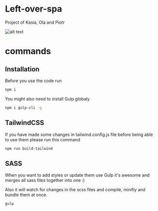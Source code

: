 # Left-over-spa

Project of Kasia, Ola and Piotr

![alt text](https://mir-s3-cdn-cf.behance.net/project_modules/disp/09f37545677313.5838e5ef4c6de.gif)

# commands

## Installation

Before you use the code run

```bash
npm i
```

You might also need to install Gulp globaly

```bash
npm i gulp-cli -g
```

## TailwindCSS

If you have made some changes in tailwind.config.js file before being able to use them please run this command

```bash
npm run build-tailwind
```

## SASS

When you want to add styles or update them use Gulp it's awesome and merges all sass files together into one :)

Also it will watch for changes in the scss files and compile, minifiy and bundle them at once.

```bash
gulp
```
